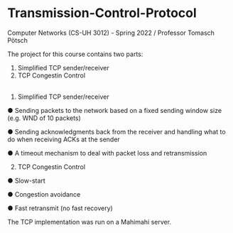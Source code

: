# Transmission-Control-Protocol
Computer Networks (CS-UH 3012) - Spring 2022 / Professor Tomasch Pötsch


The project for this course contains two parts:
1. Simplified TCP sender/receiver
2. TCP Congestin Control
<br/><br/>
1) Simplified TCP sender/receiver

● Sending packets to the network based on a fixed sending window size (e.g. WND of 10
packets)

● Sending acknowledgments back from the receiver and handling what to do when
receiving ACKs at the sender

● A timeout mechanism to deal with packet loss and retransmission
   
  
2) TCP Congestin Control

● Slow-start

● Congestion avoidance

● Fast retransmit (no fast recovery)
   
      
The TCP implementation was run on a Mahimahi server.

